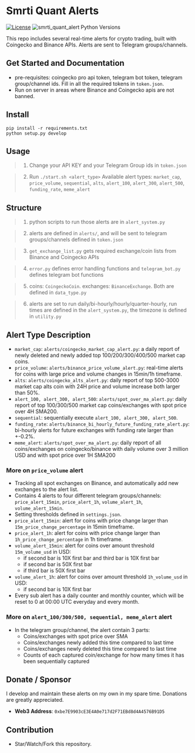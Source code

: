# Smrti Quant Alerts


[![License](https://img.shields.io/badge/license-MIT-green)](https://github.com/JackZhao516/smrti_quant_alerts/blob/main/LICENSE)
![smrti_quant_alert Python Versions](https://img.shields.io/pypi/pyversions/python-bitget?logo=pypi)

This repo includes several real-time alerts for crypto trading, built with Coingecko and Binance APIs. Alerts are sent to Telegram groups/channels.


## Get Started and Documentation
* pre-requisites: coingecko pro api token, telegram bot token, telegram group/channel ids. Fill in all the required tokens in ``token.json``.
* Run on server in areas where Binance and Coingecko apis are not banned.
## Install
    pip install -r requirements.txt
    python setup.py develop
## Usage

> 1. Change your API KEY and your Telegram Group ids in ``token.json``

> 2. Run ``./start.sh <alert_type>``
> Available alert types: ``market_cap``, ``price_volume``, ``sequential``, 
> ``alts``, ``alert_100``, ``alert_300``, ``alert_500``, ``funding_rate``, ``meme_alert``

## Structure
> 1. python scripts to run those alerts are in ``alert_system.py``

> 2. alerts are defined in ``alerts/``, and will be sent to telegram groups/channels defined in ``token.json``

> 3. ``get_exchange_list.py`` gets required exchange/coin lists from Binance and Coingecko APIs

> 4. ``error.py`` defines error handling functions and ``telegram_bot.py`` defines telegram bot functions

> 5. coins: ``CoingeckoCoin``. exchanges: ``BinanceExchange``. Both are defined in ``data_type.py``

> 6. alerts are set to run daily/bi-hourly/hourly/quarter-hourly, run times are defined in the ``alert_system.py``, the timezone is defined in ``utility.py``

## Alert Type Description
* ``market_cap``: ``alerts/coingecko_market_cap_alert.py``: a daily report of newly deleted and newly added
top 100/200/300/400/500 market cap coins. 
* ``price_volume``: ``alerts/binance_price_volume_alert.py``: real-time alerts for coins with large price and volume changes in 15min/1h timeframe.
* ``alts``: ``alerts/coingecko_alts_alert.py``: daily report of top 500-3000 market cap alts coin with 24H price and volume increase both larger than 50%.
* ``alert_100, alert_300, alert_500``: ``alerts/spot_over_ma_alert.py``: daily report of top 100/300/500 market cap coins/exchanges with spot price over 4H SMA200.
* ``sequential``: sequentially execute ``alert_100, alert_300, alert_500``.
* ``funding_rate``: ``alerts/binance_bi_hourly_future_funding_rate_alert.py``: bi-hourly alerts for future exchanges with funding rate larger than +-0.2%.
* ``meme_alert``: ``alerts/spot_over_ma_alert.py``: daily report of all coins/exchanges on coingecko/binance with daily volume over 3 million USD and with spot price over 1H SMA200

### More on ``price_volume`` alert
* Tracking all spot exchanges on Binance, and automatically add new exchanges to the alert list.
* Contains 4 alerts to four different telegram groups/channels: ``price_alert_15min``, ``price_alert_1h``, ``volume_alert_1h``, ``volume_alert_15min``.
* Setting thresholds defined in ``settings.json``.
* ``price_alert_15min``: alert for coins with price change larger than ``15m_price_change_percentage`` in 15min timeframe.
* ``price_alert_1h``: alert for coins with price change larger than ``1h_price_change_percentage`` in 1h timeframe.
* ``volume_alert_15min``: alert for coins over amount threshold ``15m_volume_usd`` in USD:
  * if second bar is 10X first bar and third bar is 10X first bar
  * if second bar is 50X first bar
  * if third bar is 50X first bar
* ``volume_alert_1h``: alert for coins over amount threshold ``1h_volume_usd`` in USD:
  * if second bar is 10X first bar
* Every sub alert has a daily counter and monthly counter, which will be reset to 0 at 00:00 UTC everyday and every month.

### More on ``alert_100/300/500, sequential, meme_alert`` alert
* In the telegram group/channel, the alert contain 3 parts: 
  * Coins/exchanges with spot price over SMA
  * Coins/exchanges newly added this time compared to last time
  * Coins/exchanges newly deleted this time compared to last time
  * Counts of each captured coin/exchange for how many times it has been sequentially captured

## Donate / Sponsor
I develop and maintain these alerts on my own in my spare time. 
Donations are greatly appreciated. 

* **Web3 Address**:  `0xbe7E9903cE3E4A0e717d2F71EBd8d4A4576B91D5`

## Contribution
* Star/Watch/Fork this repository.
